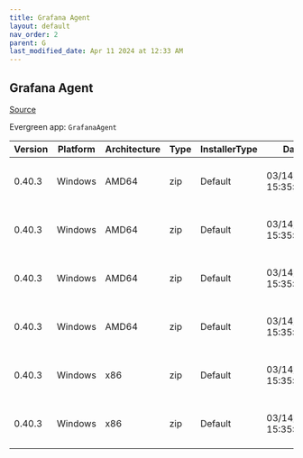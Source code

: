 ```yaml
---
title: Grafana Agent
layout: default
nav_order: 2
parent: G
last_modified_date: Apr 11 2024 at 12:33 AM
---
```


## Grafana Agent

[Source](https://grafana.com/docs/agent/)

Evergreen app: `GrafanaAgent`

| Version | Platform | Architecture | Type | InstallerType | Date                | Size     | URI                                                                                                                                                                                                    |
| ------- | -------- | ------------ | ---- | ------------- | ------------------- | -------- | ------------------------------------------------------------------------------------------------------------------------------------------------------------------------------------------------------ |
| 0.40.3  | Windows  | AMD64        | zip  | Default       | 03/14/2024 15:35:39 | 53592263 | [https://github.com/grafana/agent/releases/download/v0.40.3/grafana-agentctl-windows-amd64.exe.zip](https://github.com/grafana/agent/releases/download/v0.40.3/grafana-agentctl-windows-amd64.exe.zip) |
| 0.40.3  | Windows  | AMD64        | zip  | Default       | 03/14/2024 15:35:39 | 58918193 | [https://github.com/grafana/agent/releases/download/v0.40.3/grafana-agent-freebsd-amd64.zip](https://github.com/grafana/agent/releases/download/v0.40.3/grafana-agent-freebsd-amd64.zip)               |
| 0.40.3  | Windows  | AMD64        | zip  | Default       | 03/14/2024 15:35:39 | 60963595 | [https://github.com/grafana/agent/releases/download/v0.40.3/grafana-agent-windows-amd64.exe.zip](https://github.com/grafana/agent/releases/download/v0.40.3/grafana-agent-windows-amd64.exe.zip)       |
| 0.40.3  | Windows  | AMD64        | zip  | Default       | 03/14/2024 15:35:39 | 51718312 | [https://github.com/grafana/agent/releases/download/v0.40.3/grafana-agentctl-freebsd-amd64.zip](https://github.com/grafana/agent/releases/download/v0.40.3/grafana-agentctl-freebsd-amd64.zip)         |
| 0.40.3  | Windows  | x86          | zip  | Default       | 03/14/2024 15:35:39 | 59635266 | [https://github.com/grafana/agent/releases/download/v0.40.3/grafana-agent-installer.exe.zip](https://github.com/grafana/agent/releases/download/v0.40.3/grafana-agent-installer.exe.zip)               |
| 0.40.3  | Windows  | x86          | zip  | Default       | 03/14/2024 15:35:39 | 60375668 | [https://github.com/grafana/agent/releases/download/v0.40.3/grafana-agent-flow-installer.exe.zip](https://github.com/grafana/agent/releases/download/v0.40.3/grafana-agent-flow-installer.exe.zip)     |
